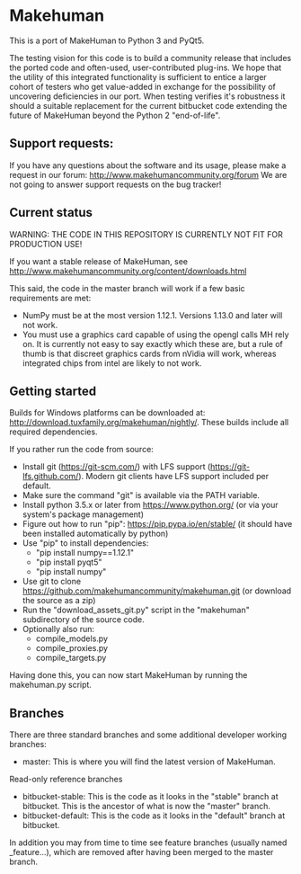 # Makehuman

This is a port of MakeHuman to Python 3 and PyQt5. 

The testing vision for this code is to build a community release that includes the ported code and often-used, user-contributed 
plug-ins.  We hope that the utility of this integrated functionality is sufficient to entice a larger cohort of testers who get
value-added in exchange for the possibility of uncovering deficiencies in our port. When  testing verifies it's robustness it should a suitable replacement for the current bitbucket code extending the future of MakeHuman beyond the Python 2 "end-of-life".

## Support requests:
If you have any questions about the software and its usage, please make a request in our forum:
http://www.makehumancommunity.org/forum
We are not going to answer support requests on the bug tracker!

## Current status

WARNING: THE CODE IN THIS REPOSITORY IS CURRENTLY NOT FIT FOR PRODUCTION USE!

If you want a stable release of MakeHuman, see http://www.makehumancommunity.org/content/downloads.html

This said, the code in the master branch will work if a few basic requirements are met:

* NumPy must be at the most version 1.12.1. Versions 1.13.0 and later will not work.
* You must use a graphics card capable of using the opengl calls MH rely on. It is currently not easy to say exactly which these are, but a rule of thumb is that discreet graphics cards from nVidia will work, whereas integrated chips from intel are likely to not work. 

## Getting started

Builds for Windows platforms can be downloaded at: http://download.tuxfamily.org/makehuman/nightly/. These builds include all required dependencies. 

If you rather run the code from source:

* Install git (https://git-scm.com/) with LFS support (https://git-lfs.github.com/). Modern git clients have LFS support included per default. 
* Make sure the command "git" is available via the PATH variable.
* Install python 3.5.x or later from https://www.python.org/ (or via your system's package management)
* Figure out how to run "pip": https://pip.pypa.io/en/stable/ (it should have been installed automatically by python)
* Use "pip" to install dependencies:
  * "pip install numpy==1.12.1"
  * "pip install pyqt5"
  * "pip install numpy"
* Use git to clone https://github.com/makehumancommunity/makehuman.git (or download the source as a zip)
* Run the "download\_assets\_git.py" script in the "makehuman" subdirectory of the source code.
* Optionally also run:
  * compile\_models.py
  * compile\_proxies.py
  * compile\_targets.py

Having done this, you can now start MakeHuman by running the makehuman.py script. 

## Branches

There are three standard branches and some additional developer working branches:

* master: This is where you will find the latest version of MakeHuman.

Read-only reference branches

* bitbucket-stable: This is the code as it looks in the "stable" branch at bitbucket. This is the ancestor of what is now the "master" branch.
* bitbucket-default: This is the code as it looks in the "default" branch at bitbucket.

In addition you may from time to time see feature branches (usually named \_feature...), which are removed after having been merged to the master branch. 



